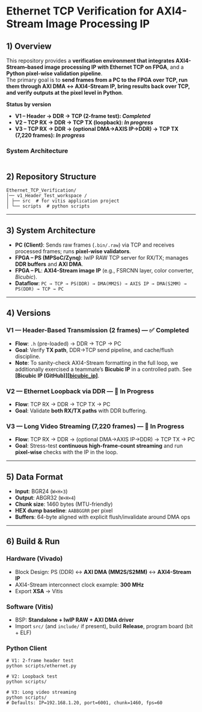 # Ethernet TCP Verification for AXI4-Stream Image Processing IP

## 1) Overview
This repository provides a **verification environment that integrates AXI4-Stream–based image processing IP with Ethernet TCP on FPGA**, and a **Python pixel-wise validation pipeline**.  
The primary goal is to **send frames from a PC to the FPGA over TCP, run them through AXI DMA ↔ AXI4-Stream IP, bring results back over TCP, and verify outputs at the pixel level in Python**.

**Status by version**
- **V1 – Header → DDR → TCP (2-frame test): _Completed_**  
- **V2 – TCP RX → DDR → TCP TX (loopback): _In progress_**
- **V3 – TCP RX → DDR → (optional DMA→AXIS IP→DDR) → TCP TX (7,220 frames): _In progress_**

### System Architecture
```

```

## 2) Repository Structure
```
Ethernet_TCP_Verification/
│── v1_Header_Test_workspace /
│ ├── src  # for vitis application project
│ └── scripts  # python scripts
```

---

## 3) System Architecture
- **PC (Client)**: Sends raw frames (`.bin/.raw`) via TCP and receives processed frames; runs **pixel-wise validators**.  
- **FPGA – PS (MPSoC/Zynq)**: lwIP RAW TCP server for RX/TX; manages **DDR buffers** and **AXI DMA**.  
- **FPGA – PL**: **AXI4-Stream image IP** (e.g., FSRCNN layer, color converter, *Bicubic*).  
- **Dataflow**: `PC → TCP → PS(DDR) → DMA(MM2S) → AXIS IP → DMA(S2MM) → PS(DDR) → TCP → PC`

---

## 4) Versions

### V1 — Header-Based Transmission (2 frames) — ✅ Completed
- **Flow**: `.h` (pre-loaded) → DDR → TCP → PC  
- **Goal**: Verify **TX path**, DDR→TCP send pipeline, and cache/flush discipline.  
- **Note**: To sanity-check AXI4-Stream formatting in the full loop, we additionally exercised a teammate’s **Bicubic IP** in a controlled path. See **[Bicubic IP (GitHub)][[bicubic_ip](https://github.com/youngyang00/axi4s-bicubic-upscaler)]**.

### V2 — Ethernet Loopback via DDR — 🚧 In Progress
- **Flow**: TCP RX → DDR → TCP TX → PC  
- **Goal**: Validate **both RX/TX paths** with DDR buffering.

### V3 — Long Video Streaming (7,220 frames) — 🚧 In Progress
- **Flow**: TCP RX → DDR → (optional DMA→AXIS IP→DDR) → TCP TX → PC  
- **Goal**: Stress-test **continuous high-frame-count streaming** and run **pixel-wise** checks with the IP in the loop.

---

## 5) Data Format
- **Input**: BGR24 (`W×H×3`)  
- **Output**: ABGR32 (`W×H×4`)  
- **Chunk size**: 1460 bytes (MTU-friendly)  
- **HEX dump baseline**: `AABBGGRR` per pixel  
- **Buffers**: 64-byte aligned with explicit flush/invalidate around DMA ops

---

## 6) Build & Run

### Hardware (Vivado)
- Block Design: PS (DDR) ↔ **AXI DMA (MM2S/S2MM)** ↔ **AXI4-Stream IP**  
- AXI4-Stream interconnect clock example: **300 MHz**  
- Export **XSA** → Vitis

### Software (Vitis)
- BSP: **Standalone + lwIP RAW + AXI DMA driver**  
- Import `src/` (and `include/` if present), build **Release**, program board (bit + ELF)

### Python Client
```
# V1: 2-frame header test
python scripts/ethernet.py

# V2: Loopback test
python scripts/

# V3: Long video streaming
python scripts/
# Defaults: IP=192.168.1.20, port=6001, chunk=1460, fps=60

